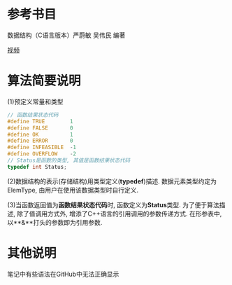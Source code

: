 # 参考书目

数据结构（C语言版本）严蔚敏 吴伟民 编著

[视频](https://www.bilibili.com/video/BV1db411Y7Lm?spm_id_from=333.1007.top_right_bar_window_default_collection.content.click)

# 算法简要说明

(1)预定义常量和类型

``` c
// 函数结果状态代码
#define	TRUE		1
#define	FALSE		0
#define	OK			1
#define	ERROR		0
#define INFEASIBLE	-1
#define	OVERFLOW	-2
// Status是函数的类型, 其值是函数结果状态代码
typedef int Status;
```

(2)数据结构的表示(存储结构)用类型定义(**typedef**)描述. 数据元素类型约定为ElemType, 由用户在使用该数据类型时自行定义. 

(3)当函数返回值为**函数结果状态代码**时, 函数定义为**Status**类型. 为了便于算法描述, 除了值调用方式外, 增添了C++语言的引用调用的参数传递方式. 在形参表中, 以**&**打头的参数即为引用参数. 

# 其他说明

笔记中有些语法在GitHub中无法正确显示
